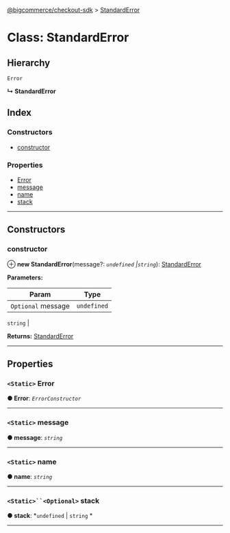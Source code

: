 [@bigcommerce/checkout-sdk](../README.md) > [StandardError](../classes/standarderror.md)

# Class: StandardError

## Hierarchy

 `Error`

**↳ StandardError**

## Index

### Constructors

* [constructor](standarderror.md#constructor)

### Properties

* [Error](standarderror.md#error)
* [message](standarderror.md#message)
* [name](standarderror.md#name)
* [stack](standarderror.md#stack)

---

## Constructors

<a id="constructor"></a>

###  constructor

⊕ **new StandardError**(message?: *`undefined` |`string`*): [StandardError](standarderror.md)

**Parameters:**

| Param | Type |
| ------ | ------ |
| `Optional` message | `undefined` |
`string`
 | 

**Returns:** [StandardError](standarderror.md)

___

## Properties

<a id="error"></a>

### `<Static>` Error

**● Error**: *`ErrorConstructor`*

___
<a id="message"></a>

### `<Static>` message

**● message**: *`string`*

___
<a id="name"></a>

### `<Static>` name

**● name**: *`string`*

___
<a id="stack"></a>

### `<Static>``<Optional>` stack

**● stack**: *`undefined` |
`string`
*

___


